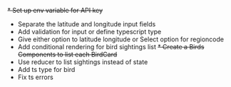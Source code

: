 ~~* Set up env variable for API key~~
* Separate the latitude and longitude input fields
* Add validation for input or define typescript type
* Give either option to latitude longitude or Select option for regioncode
* Add conditional rendering for bird sightings list
~~* Create a Birds Components to list each BirdCard~~
* Use reducer to list sightings instead of state
* Add ts type for bird 
* Fix ts errors 

